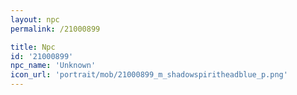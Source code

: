 ```yaml
---
layout: npc
permalink: /21000899

title: Npc
id: '21000899'
npc_name: 'Unknown'
icon_url: 'portrait/mob/21000899_m_shadowspiritheadblue_p.png'
---
```

